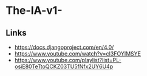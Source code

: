 # The-IA-v1-

## Links

 - https://docs.djangoproject.com/en/4.0/
 - https://www.youtube.com/watch?v=cI3FOYIMSYE
 - https://www.youtube.com/playlist?list=PL-osiE80TeTtoQCKZ03TU5fNfx2UY6U4p